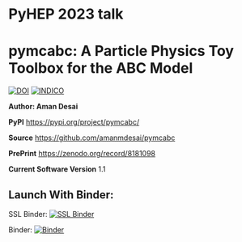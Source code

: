 # PyHEP 2023 talk  
# pymcabc: A Particle Physics Toy Toolbox for the ABC Model

[![DOI](https://zenodo.org/badge/DOI/10.5281/zenodo.8435818.svg)](https://doi.org/10.5281/zenodo.8435818)
[![INDICO](https://img.shields.io/badge/PyHEP_2023_Workshop_Indico-https://indico.cern.ch/event/1252095/-blue.svg)](https://indico.cern.ch/event/1252095/timetable/?view=standard#20-pymcabc-a-particle-physics)

**Author: Aman Desai**


**PyPI** https://pypi.org/project/pymcabc/

**Source** https://github.com/amanmdesai/pymcabc

**PrePrint** https://zenodo.org/record/8181098

**Current Software Version** 1.1


## Launch With Binder:

SSL Binder: [![SSL Binder](https://binderhub.ssl-hep.org/badge_logo.svg)](https://binderhub.ssl-hep.org/v2/gh/amanmdesai/pyhep2023_talk_pymcabc/HEAD)

Binder: [![Binder](https://mybinder.org/badge_logo.svg)](https://mybinder.org/v2/gh/amanmdesai/pyhep2023_talk_pymcabc/HEAD)
